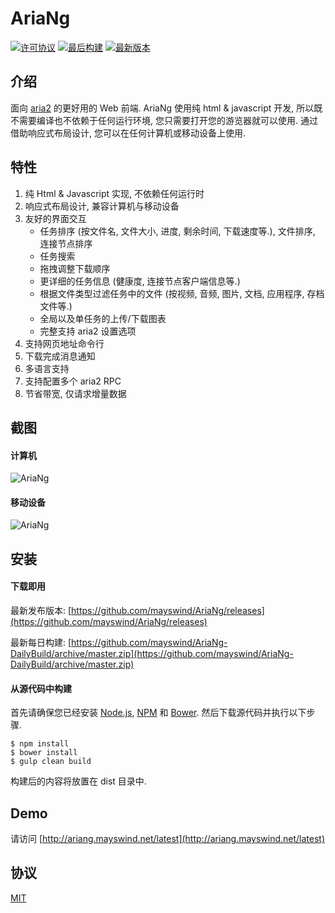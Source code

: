 # AriaNg
[![许可协议](https://img.shields.io/github/license/mayswind/AriaNg.svg?style=flat)](https://github.com/mayswind/AriaNg/blob/master/LICENSE)
[![最后构建](https://img.shields.io/circleci/project/mayswind/AriaNg.svg?style=flat)](https://circleci.com/gh/mayswind/AriaNg/tree/master)
[![最新版本](https://img.shields.io/github/release/mayswind/AriaNg.svg?style=flat)](https://github.com/mayswind/AriaNg/releases)

## 介绍
面向 [aria2](https://github.com/aria2/aria2) 的更好用的 Web 前端. AriaNg 使用纯 html & javascript 开发, 所以既不需要编译也不依赖于任何运行环境, 您只需要打开您的游览器就可以使用. 通过借助响应式布局设计, 您可以在任何计算机或移动设备上使用.

## 特性
1. 纯 Html & Javascript 实现, 不依赖任何运行时
2. 响应式布局设计, 兼容计算机与移动设备
3. 友好的界面交互
    * 任务排序 (按文件名, 文件大小, 进度, 剩余时间, 下载速度等.), 文件排序, 连接节点排序
    * 任务搜索
    * 拖拽调整下载顺序
    * 更详细的任务信息 (健康度, 连接节点客户端信息等.)
    * 根据文件类型过滤任务中的文件 (按视频, 音频, 图片, 文档, 应用程序, 存档文件等.)
    * 全局以及单任务的上传/下载图表
    * 完整支持 aria2 设置选项
4. 支持网页地址命令行
5. 下载完成消息通知
6. 多语言支持
7. 支持配置多个 aria2 RPC
8. 节省带宽, 仅请求增量数据

## 截图
#### 计算机
![AriaNg](https://raw.githubusercontent.com/mayswind/AriaNg-WebSite/master/screenshots/desktop.png)
#### 移动设备
![AriaNg](https://raw.githubusercontent.com/mayswind/AriaNg-WebSite/master/screenshots/mobile.png)

## 安装
#### 下载即用
最新发布版本: [https://github.com/mayswind/AriaNg/releases](https://github.com/mayswind/AriaNg/releases)

最新每日构建: [https://github.com/mayswind/AriaNg-DailyBuild/archive/master.zip](https://github.com/mayswind/AriaNg-DailyBuild/archive/master.zip)

#### 从源代码中构建
首先请确保您已经安装 [Node.js](https://nodejs.org/), [NPM](https://www.npmjs.com/) 和 [Bower](https://bower.io/). 然后下载源代码并执行以下步骤.

    $ npm install
    $ bower install
    $ gulp clean build

构建后的内容将放置在 dist 目录中.

## Demo
请访问 [http://ariang.mayswind.net/latest](http://ariang.mayswind.net/latest)

## 协议
[MIT](https://github.com/mayswind/AriaNg/blob/master/LICENSE)
